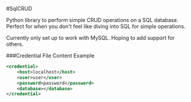 #SqlCRUD

Python library to perform simple CRUD operations on a SQL database.  Perfect for when you don't feel like diving into SQL for simple operations.

Currently only set up to work with MySQL.
Hoping to add support for others.

###Credential File Content Example

```xml
<credential>
	<host>localhost</host>
	<user>user</user>
	<password>password</password>
	<database></database>
</credential>
```
